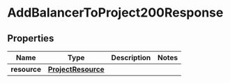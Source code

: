

# AddBalancerToProject200Response


## Properties

| Name | Type | Description | Notes |
|------------ | ------------- | ------------- | -------------|
|**resource** | [**ProjectResource**](ProjectResource.md) |  |  |



